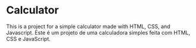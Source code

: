 # Calculator

This is a project for a simple calculator made with HTML, CSS, and Javascript.
Este é um projeto de uma calculadora simples feita com HTML, CSS e JavaScript.
